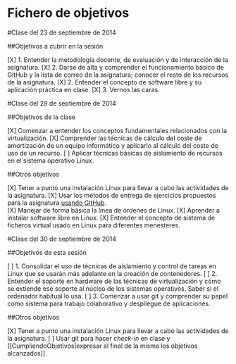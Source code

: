 <h1>Fichero de objetivos</h1>

#Clase del 23 de septiembre de 2014

##Objetivos a cubrir en la sesión

[X] 1. Entender la metodología docente, de evaluación y de interacción de la asignatura.
[X] 2. Darse de alta y comprender el funcionamiento básico de GitHub y la lista de correo de la asignatura; conocer el resto de los recursos de la asignatura.
[X] 2. Entender el concepto de software libre y su aplicación práctica en clase.
[X] 3. Vernos las caras.


#Clase del 29 de septiembre de 2014

##Objetivos de la clase

[X] Comenzar a entender los conceptos fundamentales relacionados con la virtualización.
[X] Comprender las técnicas de cálculo del coste de amortización de un equipo informático y aplicarlo al cálculo del coste de uso de un recurso.
[ ] Aplicar técnicas básicas de aislamiento de recursos en el sistema operativo Linux.

##Otros objetivos

[X] Tener a punto una instalación Linux para llevar a cabo las actividades de la asignatura.
[X] Usar los métodos de entrega de ejercicios propuestos para la asignatura [usando GitHub](../ejercicios/README.md).<br />
[X] Manejar de forma básica la línea de órdenes de Linux.
[X] Aprender a instalar software libre en Linux.
[X] Entender el concepto de sistema de ficheros virtual usado en Linux para diferentes menesteres.


#Clase del 30 de septiembre de 2014

##Objetivos de esta sesión

[ ] 1. Consolidar el uso de técnicas de aislamiento y control de tareas en Linux que se usarán más adelante en la creación de contenedores.
[ ] 2. Entender el soporte en hardware de las técnicas de virtualización y cómo se extiende ese soporte al núcleo de los sistemas operativos. Saber si el ordenador habitual lo usa.
[ ] 3. Comenzar a usar git y comprender su papel como sistema para trabajo colaborativo y despliegue de aplicaciones.

##Otros objetivos

[X] Tener a punto una instalación Linux para llevar a cabo las actividades de la asignatura.
[ ] Usar git para hacer *check-in* en clase y [[CumpliendoObjetivos|expresar al final de la misma los objetivos alcanzados]].

